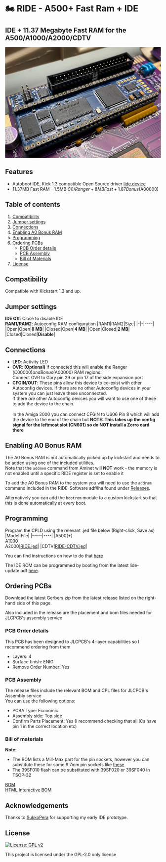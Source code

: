 # 🏍 RIDE - A500+ Fast Ram + IDE
## IDE + 11.37 Megabyte Fast RAM for the A500/A1000/A2000/CDTV
![PCB](Docs/RIDE.png?raw=True)

## Features
- Autoboot IDE, Kick 1.3 compatible Open Source driver [lide.device](https://github.com/LIV2/lide.device)
- 11.37MB Fast RAM - 1.5MB $C0/Ranger + 8MB Fast + 1.87 Bonus ($A00000)

## Table of contents
1. [Compatibility](#compatibility)
2. [Jumper settings](#jumper-settings)
3. [Connections](#connections)
4. [Enabling A0 Bonus RAM](#enabling-a0-bonus-ram)
5. [Programming](#programming)
6. [Ordering PCBs](#ordering-pcbs)
    * [PCB Order details](#pcb-order-details)
    * [PCB Assembly](#pcb-assembly)
    * [Bill of Materials](#bill-of-materials)
7. [License](#license)

## Compatibility

Compatible with Kickstart 1.3 and up.

## Jumper settings

**IDE Off**: Close to disable IDE  
**RAM1/RAM2**: Autoconfig RAM configuration
|RAM1|RAM2|Size|
|-|-|----|
|Open|Open|**8 MB**|
|Closed|Open|**4 MB**|
|Open|Closed|**2 MB**|
|Closed|Closed|**Disable**|

## Connections
* **LED**: Activity LED  
* **OVR**: **(Optional)** if connected this will enable the Ranger ($C00000) and Bonus ($A00000) RAM regions.  
Connect OVR to Gary pin 29 or pin 17 of the side expansion port  
* **CFGIN/OUT**: These pins allow this device to co-exist with other Autoconfig devices.
If there are no other Autoconfig devices in your system you can just leave these unconnected.  
If there *are* other Autoconfig devices you will want to use one of these to add the device to the chain.<br /><br />
In the Amiga 2000 you can connect CFGIN to U606 Pin 8 which will add the device to the end of the chain but **NOTE: This takes up the config signal for the leftmost slot (CN601) so do NOT install a Zorro card there**

## Enabling A0 Bonus RAM
The A0 Bonus RAM is not automatically picked up by kickstart and needs to be added using one of the included utilities.  
Note that the `addmem` command from Aminet will **NOT** work - the memory is not enabled until a specific RIDE register is set to enable it

To add the A0 Bonus RAM to the system you will need to use the `addram` command included in the RIDE-Software adf/lha found under [Releases](https://github.com/LIV2/RIDE/releases/latest).

Alternatively you can add the `bootrom` module to a custom kickstart so that this is done automatically at every boot.

## Programming

Program the CPLD using the relevant .jed file below (Right-click, Save as)
|Model|File|
|-----|----|
|A500(+)<br />A1000<br />A2000|[RIDE.jed](https://github.com/LIV2/RIDE/raw/master/Binary/RIDE.jed)|
|CDTV|[RIDE-CDTV.jed](https://github.com/LIV2/RIDE/raw/master/Binary/RIDE-CDTV.jed)|

You can find instructions on how to do that [here](https://linuxjedi.co.uk/2020/12/01/programming-xilinx-jtag-from-a-raspberry-pi/)

The IDE ROM can be programmed by booting from the latest lide-update.adf [here](https://github.com/LIV2/LIDE.device/releases/latest).


## Ordering PCBs

Download the latest Gerbers.zip from the latest release listed on the right-hand side of this page.

Also included in the release are the placement and bom files needed for JLCPCB's assembly service

### PCB Order details
This PCB has been designed to JLCPCB's 4-layer capabilities so I recommend ordering from them

* Layers: 4
* Surface finish: ENIG
* Remove Order Number: Yes

### PCB Assembly
The release files include the relevant BOM and CPL files for JLCPCB's Assembly service  
You can use the following options:  
* PCBA Type: Economic
* Assembly side: Top side
* Confirm Parts Placement: Yes (I recommend checking that all ICs have pin 1 in the correct location etc)

### Bill of materials
**Note**:
* The BOM lists a Mill-Max part for the pin sockets, however you can substitute these for some 9.7mm pin sockets like [these](https://www.aliexpress.com/item/33019740866.html?spm=a2g0o.productlist.similar_items.43.4ce068b4xz903H&utparam-url=scene%3Aimage_search%7Cquery_from%3Adetail_bigimg&pdp_npi=4%40dis%21NZD%2116.79%217.71%21%21%219.24%214.24%21%402101c67a17357902339972308e0382%2167156399241%21sea%21NZ%210%21ABX)  
* The 39SF010 flash can be substituted with 39SF020 or 39SF040 in TSOP-32

[BOM](https://html-preview.github.io/?url=https://github.com/LIV2/RIDE/blob/master/Docs/RIDE_bom.html)  
[HTML Interactive BOM](https://html-preview.github.io/?url=https://github.com/LIV2/RIDE/blob/master/Docs/RIDE-ibom.html)

## Acknowledgements
Thanks to [SukkoPera](https://github.com/SukkoPera) for supporting my early IDE prototype.

## License
[![License: GPL v2](https://img.shields.io/badge/License-GPL_v2-blue.svg)](https://www.gnu.org/licenses/old-licenses/gpl-2.0.en.html)

This project is licensed under the GPL-2.0 only license